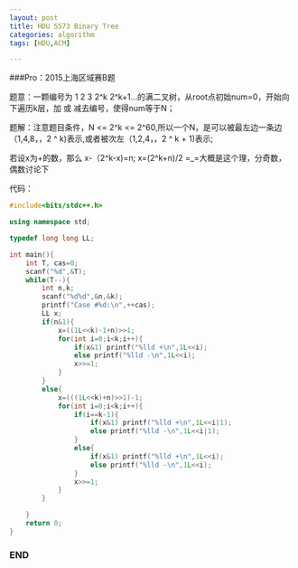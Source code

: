 ```yaml
---
layout: post
title: HDU 5573 Binary Tree
categories: algorithm
tags: [HDU,ACM]

---
```


###Pro：2015上海区域赛B题

题意：一颗编号为 1 2 3 2^k 2^k+1...的满二叉树，从root点初始num=0，开始向下遍历k层，加 或 减去编号，使得num等于N；

题解：注意题目条件，N <= 2^k <= 2^60,所以一个N，是可以被最左边一条边（1,4,8，，2 ^ k)表示,或者被次左（1,2,4，，2 ^ k + 1)表示;

若设x为+的数，那么
    x-（2^k-x)=n;
    x=(2^k+n)/2
    =_=大概是这个理，分奇数，偶数讨论下

代码：
```cpp
#include<bits/stdc++.h>

using namespace std;

typedef long long LL;

int main(){
    int T, cas=0;
    scanf("%d",&T);
    while(T--){
        int n,k;
        scanf("%d%d",&n,&k);
        printf("Case #%d:\n",++cas);
        LL x;
        if(n&1){
            x=((1L<<k)-1+n)>>1;
            for(int i=0;i<k;i++){
                if(x&1) printf("%lld +\n",1L<<i);
                else printf("%lld -\n",1L<<i);
                x>>=1;
            }
        }
        else{
            x=(((1L<<k)+n)>>1)-1;
            for(int i=0;i<k;i++){
                if(i==k-1){
                    if(x&1) printf("%lld +\n",1L<<i|1);
                    else printf("%lld -\n",1L<<i|1);
                }
                else{
                    if(x&1) printf("%lld +\n",1L<<i);
                    else printf("%lld -\n",1L<<i);
                }
                x>>=1;
            }
        }

    }
    return 0;
}
```
### END